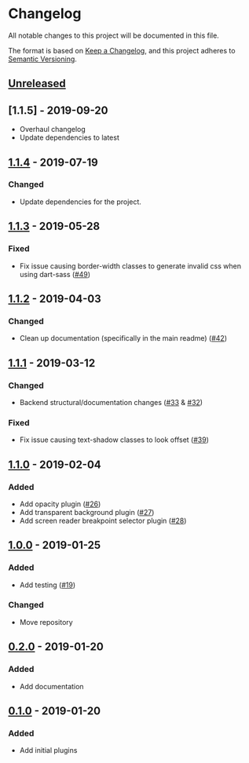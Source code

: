 # Changelog
All notable changes to this project will be documented in this file.

The format is based on [Keep a Changelog](https://keepachangelog.com/en/1.0.0/), and this project adheres to [Semantic Versioning](https://semver.org/spec/v2.0.0.html).

## [Unreleased]

## [1.1.5] - 2019-09-20
- Overhaul changelog
- Update dependencies to latest

## [1.1.4] - 2019-07-19
### Changed
- Update dependencies for the project.

## [1.1.3] - 2019-05-28
### Fixed
- Fix issue causing border-width classes to generate invalid css when using dart-sass ([#49](https://github.com/coldfrontlabs/bootstrap-scss-plugins/issues/49))

## [1.1.2] - 2019-04-03
### Changed
- Clean up documentation (specifically in the main readme) ([#42](https://github.com/coldfrontlabs/bootstrap-scss-plugins/issues/42))

## [1.1.1] - 2019-03-12
### Changed
- Backend structural/documentation changes ([#33](https://github.com/coldfrontlabs/bootstrap-scss-plugins/issues/33) & [#32](https://github.com/coldfrontlabs/bootstrap-scss-plugins/issues/32))

### Fixed
- Fix issue causing text-shadow classes to look offset ([#39](https://github.com/coldfrontlabs/bootstrap-scss-plugins/issues/39))

## [1.1.0] - 2019-02-04
### Added
- Add opacity plugin ([#26](https://github.com/coldfrontlabs/bootstrap-scss-plugins/issues/26))
- Add transparent background plugin ([#27](https://github.com/coldfrontlabs/bootstrap-scss-plugins/issues/27))
- Add screen reader breakpoint selector plugin ([#28](https://github.com/coldfrontlabs/bootstrap-scss-plugins/issues/28))

## [1.0.0] - 2019-01-25
### Added
- Add testing ([#19](https://github.com/coldfrontlabs/bootstrap-scss-plugins/issues/19))

### Changed
- Move repository

## [0.2.0] - 2019-01-20
### Added
- Add documentation

## [0.1.0] - 2019-01-20
### Added
- Add initial plugins

[Unreleased]: https://github.com/coldfrontlabs/bootstrap-scss-plugins/compare/v1.1.5...HEAD
[1.1.4]: https://github.com/coldfrontlabs/bootstrap-scss-plugins/compare/v1.1.4...v1.1.5
[1.1.4]: https://github.com/coldfrontlabs/bootstrap-scss-plugins/compare/v1.1.3...v1.1.4
[1.1.3]: https://github.com/coldfrontlabs/bootstrap-scss-plugins/compare/v1.1.2...v1.1.3
[1.1.2]: https://github.com/coldfrontlabs/bootstrap-scss-plugins/compare/v1.1.1...v1.1.2
[1.1.1]: https://github.com/coldfrontlabs/bootstrap-scss-plugins/compare/v1.1.0...v1.1.1
[1.1.0]: https://github.com/coldfrontlabs/bootstrap-scss-plugins/compare/v1.0.0...v1.1.0
[1.0.0]: https://github.com/coldfrontlabs/bootstrap-scss-plugins/compare/v0.2.0...v1.0.0
[0.2.0]: https://github.com/coldfrontlabs/bootstrap-scss-plugins/compare/v0.1.0...v0.2.0
[0.1.0]: https://github.com/coldfrontlabs/bootstrap-scss-plugins/tree/v0.1.0
